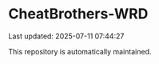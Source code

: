 # CheatBrothers-WRD

Last updated: 2025-07-11 07:44:27

This repository is automatically maintained.
